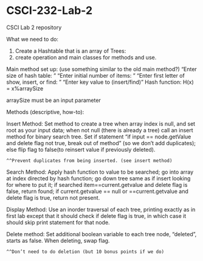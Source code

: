 # CSCI-232-Lab-2
CSCI Lab 2 repository

What we need to do:

1) Create a Hashtable that is an array of Trees:
2) create operation and main classes for methods and use.

Main method set up: (use something similar to the old main method?)
	“Enter size of hash table: ”
	“Enter initial number of items: ”
	“Enter first letter of show, insert, or find: ”
		“Enter key value to (insert/find)”
Hash function: H(x) = x%arraySize

arraySize must be an input parameter


Methods (descriptive, how-to):

Insert Method: Set method to create a tree when array index is null, and set root as your input data; when not null (there is already a tree) call an insert method for binary search tree. Set if statement “if input == node.getValue and delete flag not true, break out of method” (so we don’t add duplicates); else flip flag to false(to reinsert value if previously deleted).
	
	^^Prevent duplicates from being inserted. (see insert method)

Search Method: Apply hash function to value to be searched; go into array at index directed by hash function; go down tree same as if insert looking for where to put it; if searched item==current.getvalue and delete flag is false, return found; if current.getvalue == null or ==current.getvalue and delete flag is true, return not present.

Display Method: Use an inorder traversal of each tree, printing exactly as in first lab except that it should check if delete flag is true, in which case it should skip print statement for that node.

Delete method: Set additional boolean variable to each tree node, “deleted”, starts as false. When deleting, swap flag.
	
	^^Don’t need to do deletion (but 10 bonus points if we do)





